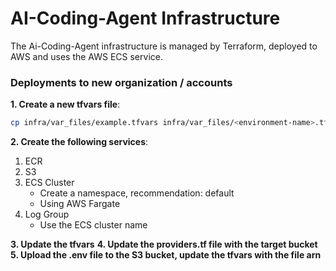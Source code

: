 # AI-Coding-Agent Infrastructure
The Ai-Coding-Agent infrastructure is managed by Terraform, deployed to AWS and uses the AWS ECS service.

### Deployments to new organization / accounts

**1. Create a new tfvars file**:
```bash
cp infra/var_files/example.tfvars infra/var_files/<environment-name>.tfvars
```

**2. Create the following services**:
1. ECR
2. S3
3. ECS Cluster
    - Create a namespace, recommendation: default
    - Using AWS Fargate
4. Log Group
    - Use the ECS cluster name

**3. Update the tfvars**
**4. Update the providers.tf file with the target bucket**
**5. Upload the .env file to the S3 bucket, update the tfvars with the file arn**
